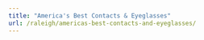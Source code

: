 ```yaml
---
title: "America's Best Contacts & Eyeglasses"
url: /raleigh/americas-best-contacts-and-eyeglasses/
---
```

